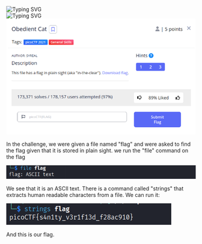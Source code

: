 
![Typing SVG](https://readme-typing-svg.herokuapp.com?font=Fira+Code&pause=1000&width=435&size=35&lines=Obedient+Cat)
<br>
![Typing SVG](https://readme-typing-svg.herokuapp.com?font=Fira+Code&weight=500&pause=1000&color=F70000&width=435&lines=General+Skills)
![Challenge Description](Screenshot_2023-04-20_15-12-30.png)

In the challenge, we were given a file named "flag" and were asked to find the flag given that it is stored in plain sight.
we run the "file" command on the flag

![file command](obedient_cat_file.png)

We see that it is an ASCII text.
There is a command called "strings" that extracts human readable characters from a file. We can run it:

![strings command](obedient_cat_flag.png)

And this is our flag.
